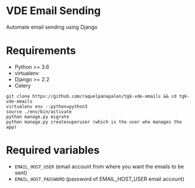 # VDE Email Sending
Automate email sending using Django

# Requirements
- Python >= 3.6
- virtualenv
- Django >= 2.2
- Celery
```
git clone https://github.com/raquelpanapalen/tgk-vde-emails && cd tgk-vde-emails
virtualenv env --python=python3
source ./env/bin/activate
python manage.py migrate
python manage.py createsuperuser (which is the user who manages the app)
```
# Required variables
- ```EMAIL_HOST_USER``` (email account from where you want the emails to be sent)
- ```EMAIL_HOST_PASSWORD``` (password of EMAIL_HOST_USER email account)
